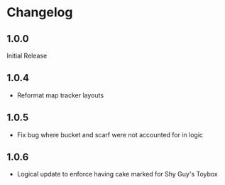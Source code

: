# Changelog

## 1.0.0
Initial Release

## 1.0.4
* Reformat map tracker layouts

## 1.0.5
* Fix bug where bucket and scarf were not accounted for in logic

## 1.0.6
* Logical update to enforce having cake marked for Shy Guy's Toybox
